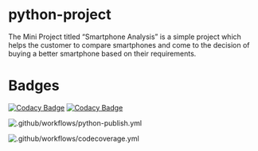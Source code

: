 # python-project
The Mini Project titled “Smartphone Analysis” is a simple project which helps the customer to compare smartphones and come to the decision of buying a better smartphone based on their requirements.

# Badges
[![Codacy Badge](https://api.codacy.com/project/badge/Grade/e39b9872c8c1445cb3158aa92ee4cb8b)](https://app.codacy.com/gh/STEPIN104305/Python-Project?utm_source=github.com&utm_medium=referral&utm_content=STEPIN104305/Python-Project&utm_campaign=Badge_Grade)
[![Codacy Badge](https://app.codacy.com/project/badge/Grade/395528f3f10d491b927d8099fda880d8)](https://www.codacy.com?utm_source=github.com&amp;utm_medium=referral&amp;utm_content=L99002516/python-project&amp;utm_campaign=Badge_Grade)

![.github/workflows/python-publish.yml](https://github.com/L99002516/python-project/workflows/.github/workflows/python-publish.yml/badge.svg)

![.github/workflows/codecoverage.yml](https://github.com/L99002516/python-project/workflows/.github/workflows/codecoverage.yml/badge.svg?branch=main)
